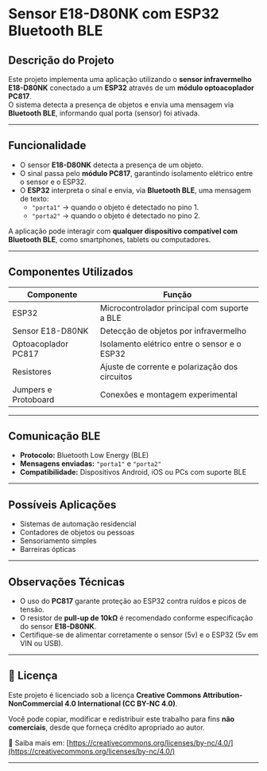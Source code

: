 # Sensor E18-D80NK com ESP32 Bluetooth BLE

## Descrição do Projeto
Este projeto implementa uma aplicação utilizando o **sensor infravermelho E18-D80NK** conectado a um **ESP32** através de um **módulo optoacoplador PC817**.  
O sistema detecta a presença de objetos e envia uma mensagem via **Bluetooth BLE**, informando qual porta (sensor) foi ativada.

---

## Funcionalidade
- O sensor **E18-D80NK** detecta a presença de um objeto.
- O sinal passa pelo **módulo PC817**, garantindo isolamento elétrico entre o sensor e o ESP32.
- O **ESP32** interpreta o sinal e envia, via **Bluetooth BLE**, uma mensagem de texto:
  - `"porta1"` → quando o objeto é detectado no pino 1.  
  - `"porta2"` → quando o objeto é detectado no pino 2.

A aplicação pode interagir com **qualquer dispositivo compatível com Bluetooth BLE**, como smartphones, tablets ou computadores.

---

## Componentes Utilizados
|      Componente      |                    Função                      |
|----------------------|------------------------------------------------|
| ESP32                | Microcontrolador principal com suporte a BLE   |        |
| Sensor E18-D80NK     | Detecção de objetos por infravermelho          |
| Optoacoplador PC817  | Isolamento elétrico entre o sensor e o ESP32   |
| Resistores           | Ajuste de corrente e polarização dos circuitos |
| Jumpers e Protoboard | Conexões e montagem experimental               |

---

## Comunicação BLE
- **Protocolo:** Bluetooth Low Energy (BLE)
- **Mensagens enviadas:** `"porta1"` e `"porta2"`
- **Compatibilidade:** Dispositivos Android, iOS ou PCs com suporte BLE

---

## Possíveis Aplicações
- Sistemas de automação residencial  
- Contadores de objetos ou pessoas  
- Sensoriamento simples  
- Barreiras ópticas 

---

## Observações Técnicas
- O uso do **PC817** garante proteção ao ESP32 contra ruídos e picos de tensão.  
- O resistor de **pull-up de 10kΩ** é recomendado conforme especificação do sensor **E18-D80NK**.  
- Certifique-se de alimentar corretamente o sensor (5v) e o ESP32 (5v em VIN ou USB).  

---

## 🪪 Licença

Este projeto é licenciado sob a licença **Creative Commons Attribution-NonCommercial 4.0 International (CC BY-NC 4.0)**.

Você pode copiar, modificar e redistribuir este trabalho para fins **não comerciais**, desde que forneça crédito apropriado ao autor.

🔗 Saiba mais em: [https://creativecommons.org/licenses/by-nc/4.0/](https://creativecommons.org/licenses/by-nc/4.0/)

---
